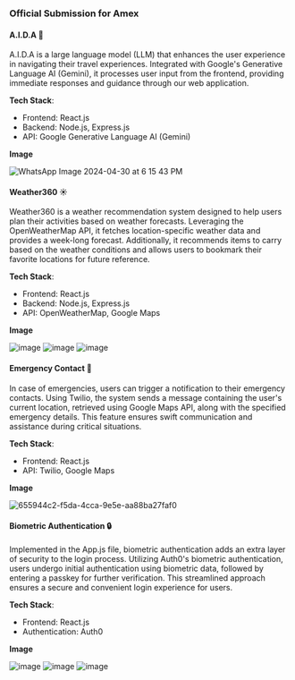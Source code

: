 ### Official Submission for Amex

#### A.I.D.A 🤖

A.I.D.A is a large language model (LLM) that enhances the user experience in navigating their travel experiences. Integrated with Google's Generative Language AI (Gemini), it processes user input from the frontend, providing immediate responses and guidance through our web application.

**Tech Stack**: 
- Frontend: React.js
- Backend: Node.js, Express.js
- API: Google Generative Language AI (Gemini)

**Image**

![WhatsApp Image 2024-04-30 at 6 15 43 PM](https://github.com/Ruchi-here/Amex_Makeathon/assets/122676573/1bd70ea7-062f-4eb1-989b-4e351273bc9e)


#### Weather360 ☀️

Weather360 is a weather recommendation system designed to help users plan their activities based on weather forecasts. Leveraging the OpenWeatherMap API, it fetches location-specific weather data and provides a week-long forecast. Additionally, it recommends items to carry based on the weather conditions and allows users to bookmark their favorite locations for future reference.

**Tech Stack**: 
- Frontend: React.js
- Backend: Node.js, Express.js
- API: OpenWeatherMap, Google Maps

**Image**

![image](https://github.com/Ruchi-here/Amex_Makeathon/assets/122676573/375a498a-aa2e-4fb5-bc36-3911d130ce69)
![image](https://github.com/Ruchi-here/Amex_Makeathon/assets/122676573/de6ce8f4-c777-43c0-a6b0-8fb64da2fc2a)
![image](https://github.com/Ruchi-here/Amex_Makeathon/assets/122676573/82db7f51-f8c0-4c6e-b42e-40f58003f66c)


#### Emergency Contact 🚨

In case of emergencies, users can trigger a notification to their emergency contacts. Using Twilio, the system sends a message containing the user's current location, retrieved using Google Maps API, along with the specified emergency details. This feature ensures swift communication and assistance during critical situations.

**Tech Stack**: 
- Frontend: React.js
- API: Twilio, Google Maps

**Image**

![655944c2-f5da-4cca-9e5e-aa88ba27faf0](https://github.com/Ruchi-here/Amex_Makeathon/assets/122676573/f527e5f0-0223-447b-a10d-916657097d47)

#### Biometric Authentication 🔒

Implemented in the App.js file, biometric authentication adds an extra layer of security to the login process. Utilizing Auth0's biometric authentication, users undergo initial authentication using biometric data, followed by entering a passkey for further verification. This streamlined approach ensures a secure and convenient login experience for users.

**Tech Stack**: 
- Frontend: React.js
- Authentication: Auth0

**Image**

![image](https://github.com/Ruchi-here/Amex_Makeathon/assets/122676573/d981e92e-814e-4321-aaaa-c71141ec08cb)
![image](https://github.com/Ruchi-here/Amex_Makeathon/assets/122676573/a70f9f0f-a144-434a-b293-de03f7dbefa7)
![image](https://github.com/Ruchi-here/Amex_Makeathon/assets/122676573/25875e1c-ff1c-475d-8918-5a7e5233fd39)



